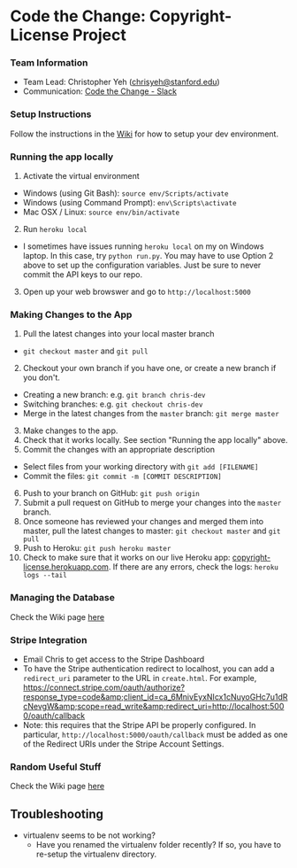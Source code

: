 Code the Change: Copyright-License Project
=======

### Team Information
  * Team Lead: Christopher Yeh (chrisyeh@stanford.edu)
  * Communication: [Code the Change - Slack](http://codethechange.slack.com)


### Setup Instructions
Follow the instructions in the [Wiki](https://github.com/chrisyeh96/copyright-license/wiki/Setup-Guide) for how to setup your dev environment.


### Running the app locally
1. Activate the virtual environment
  * Windows (using Git Bash): `source env/Scripts/activate`
  * Windows (using Command Prompt): `env\Scripts\activate`
  * Mac OSX / Linux: `source env/bin/activate`
2. Run `heroku local`
  * I sometimes have issues running `heroku local` on my on Windows laptop. In this case, try `python run.py`. You may have to use Option 2 above to set up the configuration variables. Just be sure to never commit the API keys to our repo.
3. Open up your web browswer and go to `http://localhost:5000`


### Making Changes to the App
1. Pull the latest changes into your local master branch
  * `git checkout master` and `git pull`
2. Checkout your own branch if you have one, or create a new branch if you don't.
  * Creating a new branch: e.g. `git branch chris-dev`
  * Switching branches: e.g. `git checkout chris-dev`
  * Merge in the latest changes from the `master` branch: `git merge master`
3. Make changes to the app.
4. Check that it works locally. See section "Running the app locally" above.
5. Commit the changes with an appropriate description
  * Select files from your working directory with `git add [FILENAME]`
  * Commit the files: `git commit -m [COMMIT DESCRIPTION]`
6. Push to your branch on GitHub: `git push origin`
7. Submit a pull request on GitHub to merge your changes into the `master` branch.
8. Once someone has reviewed your changes and merged them into master, pull the latest changes to master: `git checkout master` and `git pull`
9. Push to Heroku: `git push heroku master`
10. Check to make sure that it works on our live Heroku app: [copyright-license.herokuapp.com](http://copyright-license.herokuapp.com/). If there are any errors, check the logs: `heroku logs --tail`


### Managing the Database
Check the Wiki page [here](https://github.com/chrisyeh96/copyright-license/wiki/Managing-the-Database)


### Stripe Integration
* Email Chris to get access to the Stripe Dashboard
* To have the Stripe authentication redirect to localhost, you can add a `redirect_uri` parameter to the URL in `create.html`. For example, https://connect.stripe.com/oauth/authorize?response_type=code&amp;client_id=ca_6MnivEyxNIcx1cNuyoGHc7u1dRcNevgW&amp;scope=read_write&amp;redirect_uri=http://localhost:5000/oauth/callback
* Note: this requires that the Stripe API be properly configured. In particular, `http://localhost:5000/oauth/callback` must be added as one of the Redirect URIs under the Stripe Account Settings.


### Random Useful Stuff
Check the Wiki page [here](https://github.com/chrisyeh96/copyright-license/wiki/Random-Useful-Stuff)


## Troubleshooting
* virtualenv seems to be not working?
  * Have you renamed the virtualenv folder recently? If so, you have to re-setup the virtualenv directory.
